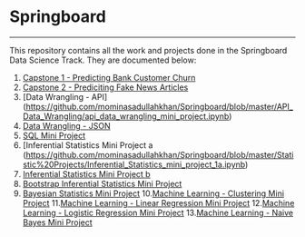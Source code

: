 # Springboard
--------------
This repository contains all the work and projects done in the Springboard Data Science Track. They are documented below:

1. [Capstone 1 - Predicting Bank Customer Churn](https://github.com/mominasadullahkhan/Predicting-Bank-Customer-Churn)
2. [Capstone 2 - Prediciting Fake News Articles](https://github.com/mominasadullahkhan/Predicting-Fake-News-Articles)
3. [Data Wrangling - API] (https://github.com/mominasadullahkhan/Springboard/blob/master/API_Data_Wrangling/api_data_wrangling_mini_project.ipynb)
4. [Data Wrangling - JSON](https://github.com/mominasadullahkhan/Springboard/blob/master/sliderule_dsi_json_exercise.ipynb)
5. [SQL Mini Project](https://github.com/mominasadullahkhan/Springboard/blob/master/sql_project.sql)
6. [Inferential Statistics Mini Project a (https://github.com/mominasadullahkhan/Springboard/blob/master/Statistic%20Projects/Inferential_Statistics_mini_project_1a.ipynb)
7. [Inferential Statistics Mini Project b](https://github.com/mominasadullahkhan/Springboard/blob/master/Statistic%20Projects/Inferential_Statistics_mini_project_1b.ipynb)
8. [Bootstrap Inferential Statistics Mini Project](https://github.com/mominasadullahkhan/Springboard/blob/master/Statistic%20Projects/Bootstrap_Inferential_Statistics_miniproject.ipynb)
9. [Bayesian Statistics Mini Project](https://github.com/mominasadullahkhan/Springboard/blob/master/Statistic%20Projects/Bayesian_Statistics_mini_project.ipynb)
10.[Machine Learning - Clustering Mini Project](https://github.com/mominasadullahkhan/Springboard/blob/master/Machine%20Learning%20Mini%20Projects/Mini_Project_Clustering.ipynb)
11.[Machine Learning - Linear Regression Mini Project](https://github.com/mominasadullahkhan/Springboard/blob/master/Machine%20Learning%20Mini%20Projects/Mini_Project_Linear_Regression.ipynb)
12.[Machine Learning - Logistic Regression Mini Project](https://github.com/mominasadullahkhan/Springboard/blob/master/Machine%20Learning%20Mini%20Projects/Mini_Project_Logistic_Regression.ipynb)
13.[Machine Learning - Naive Bayes Mini Project](https://github.com/mominasadullahkhan/Springboard/blob/master/Machine%20Learning%20Mini%20Projects/Mini_Project_Naive_Bayes.ipynb)
